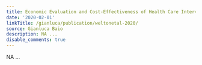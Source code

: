```yaml
---
title: Economic Evaluation and Cost-Effectiveness of Health Care Interventions
date: '2020-02-01'
linkTitle: /gianluca/publication/weltonetal-2020/
source: Gianluca Baio
description: NA ...
disable_comments: true
---
```

NA ...